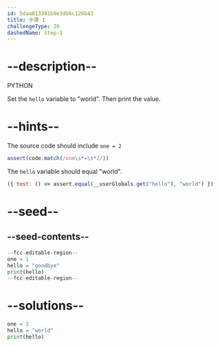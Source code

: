 ```yaml
---
id: 5daa813381b9e3db6c126b43
title: 步骤 1
challengeType: 20
dashedName: step-1
---
```


# --description--

PYTHON

Set the `hello` variable to "world". Then print the value.

# --hints--

The source code should include `one = 2`

```js
assert(code.match(/one\s*=\s*2/))
```

The `hello` variable should equal "world".

```js
({ test: () => assert.equal(__userGlobals.get("hello"), "world") })
```

# --seed--

## --seed-contents--

```py
--fcc-editable-region--
one = 1
hello = "goodbye"
print(hello)
--fcc-editable-region--
```

# --solutions--

```py
one = 2
hello = "world"
print(hello)
```
